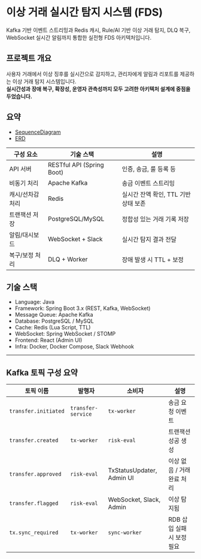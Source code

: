 # 이상 거래 실시간 탐지 시스템 (FDS)

Kafka 기반 이벤트 스트리밍과 Redis 캐시, Rule/AI 기반 이상 거래 탐지, DLQ 복구, WebSocket 실시간 알림까지 통합한 실전형 FDS 아키텍처입니다.

## 프로젝트 개요

사용자 거래에서 이상 징후를 실시간으로 감지하고, 관리자에게 알림과 리포트를 제공하는 이상 거래 탐지 시스템입니다.  
**실시간성과 장애 복구, 확장성, 운영자 관측성까지 모두 고려한 아키텍처 설계에 중점을 두었습니다.**

## 요약
- [SequenceDiagram](docs/SequenceDiagram.md)
- [ERD](docs/ERD.md)

| 구성 요소       | 기술 스택            | 설명 |
|----------------|---------------------|------|
| API 서버        | RESTful API (Spring Boot) | 인증, 송금, 룰 등록 등 |
| 비동기 처리      | Apache Kafka         | 송금 이벤트 스트리밍 |
| 캐시/선차감 처리  | Redis                | 실시간 잔액 확인, TTL 기반 상태 보존 |
| 트랜잭션 저장     | PostgreSQL/MySQL     | 정합성 있는 거래 기록 저장 |
| 알림/대시보드    | WebSocket + Slack    | 실시간 탐지 결과 전달 |
| 복구/보정 처리   | DLQ + Worker         | 장애 발생 시 TTL + 보정 |

## 기술 스택
- Language: Java
- Framework: Spring Boot 3.x (REST, Kafka, WebSocket)
- Message Queue: Apache Kafka
- Database: PostgreSQL / MySQL
- Cache: Redis (Lua Script, TTL)
- WebSocket: Spring WebSocket / STOMP
- Frontend: React (Admin UI)
- Infra: Docker, Docker Compose, Slack Webhook

---

## Kafka 토픽 구성 요약

| 토픽 이름                | 발행자                | 소비자                     | 설명                |
| -------------------- | ------------------ | ----------------------- | ----------------- |
| `transfer.initiated` | `transfer-service` | `tx-worker`             | 송금 요청 이벤트         |
| `transfer.created`   | `tx-worker`        | `risk-eval`             | 트랜잭션 성공 생성        |
| `transfer.approved`  | `risk-eval`        | TxStatusUpdater, Admin UI | 이상 없음 / 거래 완료 처리 |
| `transfer.flagged`   | `risk-eval`        | WebSocket, Slack, Admin | 이상 탐지됨            |
| `tx.sync_required`   | `tx-worker`        | `sync-worker`           | RDB 삽입 실패 시 보정 필요 |

